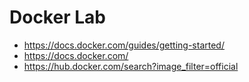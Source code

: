 # Docker Lab

- https://docs.docker.com/guides/getting-started/
- https://docs.docker.com/
- https://hub.docker.com/search?image_filter=official
